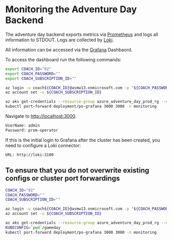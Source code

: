 # Monitoring the Adventure Day Backend

The adventure day backend exports metrics via [Prometheus](https://prometheus.io/) and logs all information to STDOUT. Logs are collected by [Loki](https://grafana.com/oss/loki/).

All information can be accessed via the [Grafana](https://grafana.com/) Dashbaord.

To access the dashboard run the following commands:

```sh
export COACH_ID="02"
export COACH_PASSWORD=""
export COACH_SUBSCRIPTION_ID=""

az login -u coach${COACH_ID}@asmw13.onmicrosoft.com -p "${COACH_PASSWORD}"
az account set -s ${COACH_SUBSCRIPTION_ID}

az aks get-credentials --resource-group azure_adventure_day_prod_rg --name azure-adventure-day-prod --overwrite-existing --admin
kubectl port-forward deployment/po-grafana 3000 3000 -n monitoring
```

Navigate to [http://localhost:3000](http://localhost:3000).

```txt
UserName: admin
Password: prom-operator
```

If this is the initial login to Grafana after the cluster has been created, you need to configure a Loki connector:
```
URL: http://loki:3100
```

## To ensure that you do not overwrite existing configs or cluster port forwardings


```sh
COACH_ID="02"
COACH_PASSWORD=""
COACH_SUBSCRIPTION_ID=""

az login -u coach${COACH_ID}@asmw13.onmicrosoft.com -p "${COACH_PASSWORD}"
az account set -s ${COACH_SUBSCRIPTION_ID}

az aks get-credentials --resource-group azure_adventure_day_prod_rg --name azure-adventure-day-prod --overwrite-existing --admin --file gameday
KUBECONFIG=`pwd`/gameday   
kubectl port-forward deployment/po-grafana 3000 3000 -n monitoring
```


